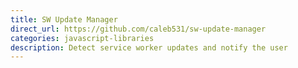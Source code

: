 ```yaml
---
title: SW Update Manager
direct_url: https://github.com/caleb531/sw-update-manager
categories: javascript-libraries
description: Detect service worker updates and notify the user
---
```

